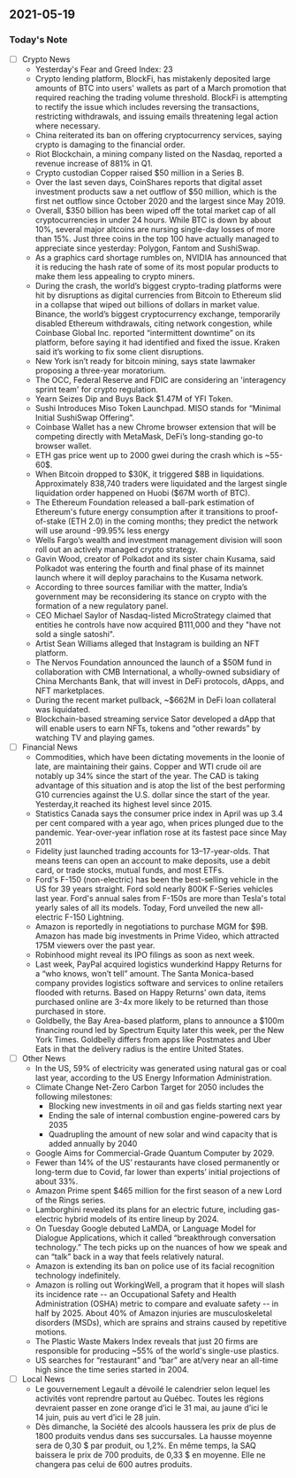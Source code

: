 ## 2021-05-19

### Today's Note
- [ ] Crypto News
	- Yesterday's Fear and Greed Index: 23
	- Crypto lending platform, BlockFi, has mistakenly deposited large amounts of BTC into users' wallets as part of a March promotion that required reaching the trading volume threshold. BlockFi is attempting to rectify the issue which includes reversing the transactions, restricting withdrawals, and issuing emails threatening legal action where necessary.
	- China reiterated its ban on offering cryptocurrency services, saying crypto is damaging to the financial order.
	- Riot Blockchain, a mining company listed on the Nasdaq, reported a revenue increase of 881% in Q1.
	- Crypto custodian Copper raised $50 million in a Series B.
	- Over the last seven days, CoinShares reports that digital asset investment products saw a net outflow of $50 million, which is the first net outflow since October 2020 and the largest since May 2019. 
	- Overall, $350 billion has been wiped off the total market cap of all cryptocurrencies in under 24 hours. While BTC is down by about 10%, several major altcoins are nursing single-day losses of more than 15%. Just three coins in the top 100 have actually managed to appreciate since yesterday: Polygon, Fantom and SushiSwap.
	- As a graphics card shortage rumbles on, NVIDIA has announced that it is reducing the hash rate of some of its most popular products to make them less appealing to crypto miners.
	- During the crash, the world’s biggest crypto-trading platforms were hit by disruptions as digital currencies from Bitcoin to Ethereum slid in a collapse that wiped out billions of dollars in market value. Binance, the world’s biggest cryptocurrency exchange, temporarily disabled Ethereum withdrawals, citing network congestion, while Coinbase Global Inc. reported “intermittent downtime” on its platform, before saying it had identified and fixed the issue. Kraken said it’s working to fix some client disruptions.
	- New York isn’t ready for bitcoin mining, says state lawmaker proposing a three-year moratorium.
	- The OCC, Federal Reserve and FDIC are considering an 'interagency sprint team' for crypto regulation.
	- Yearn Seizes Dip and Buys Back $1.47M of YFI Token.
	- Sushi Introduces Miso Token Launchpad. MISO stands for “Minimal Initial SushiSwap Offering”.
	- Coinbase Wallet has a new Chrome browser extension that will be competing directly with MetaMask, DeFi’s long-standing go-to browser wallet.
	- ETH gas price went up to 2000 gwei during the crash which is ~55-60$.
	- When Bitcoin dropped to \$30K,  it triggered \$8B in liquidations. Approximately 838,740 traders were liquidated and the largest single liquidation order happened on Huobi ($67M worth of BTC).
	- The Ethereum Foundation released a ball-park estimation of Ethereum's future energy consumption after it transitions to proof-of-stake (ETH 2.0) in the coming months; they predict the network will use around -99.95% less energy
	- Wells Fargo’s wealth and investment management division will soon roll out an actively managed crypto strategy.
	- Gavin Wood, creator of Polkadot and its sister chain Kusama, said Polkadot was entering the fourth and final phase of its mainnet launch where it will deploy parachains to the Kusama network.
	- According to three sources familiar with the matter, India’s government may be reconsidering its stance on crypto with the formation of a new regulatory panel.
	- CEO Michael Saylor of Nasdaq-listed MicroStrategy claimed that entities he controls have now acquired ₿111,000 and they "have not sold a single satoshi".
	- Artist Sean Williams alleged that Instagram is building an NFT platform.
	- The Nervos Foundation announced the launch of a $50M fund in collaboration with CMB International, a wholly-owned subsidiary of China Merchants Bank, that will invest in DeFi protocols, dApps, and NFT marketplaces.
	- During the recent market pullback, ~$662M in DeFi loan collateral was liquidated.
	- Blockchain-based streaming service Sator developed a dApp that will enable users to earn NFTs, tokens and “other rewards” by watching TV and playing games.
- [ ] Financial News
	- Commodities, which have been dictating movements in the loonie of late, are maintaining their gains. Copper and WTI crude oil are notably up 34% since the start of the year. The CAD is taking advantage of this situation and is atop the list of the best performing G10 currencies against the U.S. dollar since the start of the year. Yesterday,it reached its highest level since 2015.
	- Statistics Canada says the consumer price index in April was up 3.4 per cent compared with a year ago, when prices plunged due to the pandemic. Year-over-year inflation rose at its fastest pace since May 2011
	- Fidelity just launched trading accounts for 13–17-year-olds. That means teens can open an account to make deposits, use a debit card, or trade stocks, mutual funds, and most ETFs.
	- Ford's F-150 (non-electric) has been the best-selling vehicle in the US for 39 years straight. Ford sold nearly 800K F-Series vehicles last year. Ford's annual sales from F-150s are more than Tesla's total yearly sales of all its models.  Today, Ford unveiled the new all-electric F-150 Lightning.
	- Amazon is reportedly in negotiations to purchase MGM for $9B. Amazon has made big investments in Prime Video, which attracted 175M viewers over the past year.
	- Robinhood might reveal its IPO filings as soon as next week.
	- Last week, PayPal acquired logistics wunderkind Happy Returns for a “who knows, won’t tell” amount. The Santa Monica-based company provides logistics software and services to online retailers flooded with returns. Based on Happy Returns’ own data, items purchased online are 3-4x more likely to be returned than those purchased in store.
	- Goldbelly, the Bay Area-based platform, plans to announce a $100m financing round led by Spectrum Equity later this week, per the New York Times. Goldbelly differs from apps like Postmates and Uber Eats in that the delivery radius is the entire United States.
- [ ] Other News
	- In the US, 59% of electricity was generated using natural gas or coal last year, according to the US Energy Information Administration.
	- Climate Change Net-Zero Carbon Target for 2050 includes the following milestones:
		- Blocking new investments in oil and gas fields starting next year
		- Ending the sale of internal combustion engine-powered cars by 2035
		- Quadrupling the amount of new solar and wind capacity that is added annually by 2040
	- Google Aims for Commercial-Grade Quantum Computer by 2029.
	- Fewer than 14% of the US’ restaurants have closed permanently or long-term due to Covid, far lower than experts’ initial projections of about 33%.
	- Amazon Prime spent $465 million for the first season of a new Lord of the Rings series.
	- Lamborghini revealed its plans for an electric future, including gas-electric hybrid models of its entire lineup by 2024.
	- On Tuesday Google debuted LaMDA, or Language Model for Dialogue Applications, which it called “breakthrough conversation technology.” The tech picks up on the nuances of how we speak and can “talk” back in a way that feels relatively natural.
	- Amazon is extending its ban on police use of its facial recognition technology indefinitely.
	- Amazon is rolling out WorkingWell, a program that it hopes will slash its incidence rate -- an Occupational Safety and Health Administration (OSHA) metric to compare and evaluate safety -- in half by 2025. About 40% of Amazon injuries are musculoskeletal disorders (MSDs), which are sprains and strains caused by repetitive motions.
	- The Plastic Waste Makers Index reveals that just 20 firms are responsible for producing ~55% of the world's single-use plastics.
	- US searches for “restaurant” and “bar” are at/very near an all-time high since the time series started in 2004.
- [ ] Local News
	- Le gouvernement Legault a dévoilé le calendrier selon lequel les activités vont reprendre partout au Québec. Toutes les régions devraient passer en zone orange d’ici le 31 mai, au jaune d’ici le 14 juin, puis au vert d’ici le 28 juin.
	- Dès dimanche, la Société des alcools haussera les prix de plus de 1800 produits vendus dans ses succursales. La hausse moyenne sera de 0,30 $ par produit, ou 1,2%. En même temps, la SAQ baissera le prix de 700 produits, de 0,33 $ en moyenne. Elle ne changera pas celui de 600 autres produits.
